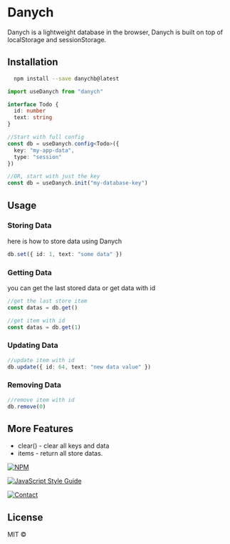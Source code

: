 # Danych 
Danych is a lightweight database in the browser, Danych is built on top of localStorage and sessionStorage.

## Installation
```bash
  npm install --save danychb@latest
```

```typescript
import useDanych from "danych"

interface Todo {
  id: number
  text: string
}

//Start with full config
const db = useDanych.config<Todo>({
  key: "my-app-data",
  type: "session"
})

//OR, start with just the key
const db = useDanych.init("my-database-key")
```

## Usage
### Storing Data 

here is how to store data using Danych

```typescript
db.set({ id: 1, text: "some data" })
```

### Getting Data 

you can get the last stored data or get data with id
```typescript
//get the last store item
const datas = db.get()

//get item with id
const datas = db.get(1)
```

### Updating Data

```typescript
//update item with id
db.update({ id: 64, text: "new data value" })
```

### Removing Data

```typescript
//remove item with id
db.remove(0)
```

## More Features

- clear() - clear all keys and data
- items - return all store datas.


[![NPM](https://img.shields.io/npm/v/danych.svg)](https://www.npmjs.com/package/danych) 

[![JavaScript Style Guide](https://img.shields.io/badge/code_style-standard-brightgreen.svg)](https://standardjs.com)

[![Contact](https://img.shields.io/badge/contact-@zediculz-blue.svg?style=flat&logo=twitter)](https://twitter.com/zediculz)

## License
MIT ©